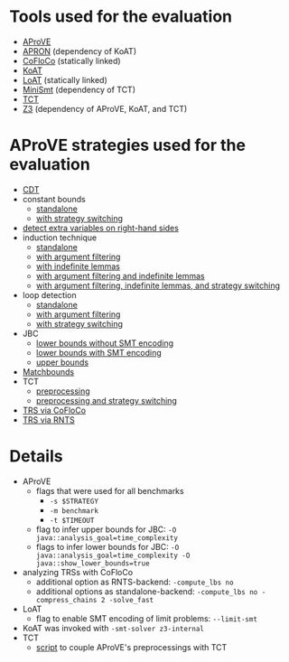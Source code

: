 # Tools used for the evaluation 
* [AProVE](https://ffrohn.github.io/thesis-evaluation/aprove.jar)
* [APRON](https://ffrohn.github.io/thesis-evaluation/apron.zip) (dependency of KoAT)
* [CoFloCo](https://ffrohn.github.io/thesis-evaluation/cofloco) (statically linked)
* [KoAT](https://ffrohn.github.io/thesis-evaluation/koat.native)
* [LoAT](https://ffrohn.github.io/thesis-evaluation/loat-static) (statically linked)
* [MiniSmt](https://ffrohn.github.io/thesis-evaluation/minismt) (dependency of TCT)
* [TCT](https://ffrohn.github.io/thesis-evaluation/tct-trs)
* [Z3](https://ffrohn.github.io/thesis-evaluation/z3.zip) (dependency of AProVE, KoAT, and TCT)

# AProVE strategies used for the evaluation
* [CDT](https://ffrohn.github.io/thesis-evaluation/cdt.strategy)
* constant bounds
  * [standalone](https://ffrohn.github.io/thesis-evaluation/constant.strategy)
  * [with strategy switching](https://ffrohn.github.io/thesis-evaluation/constant-switch.strategy)
* [detect extra variables on right-hand sides](https://ffrohn.github.io/thesis-evaluation/extra-vars.strategy)
* induction technique
  * [standalone](https://ffrohn.github.io/thesis-evaluation/induction-bare.strategy)
  * [with argument filtering](https://ffrohn.github.io/thesis-evaluation/induction-filter.strategy)
  * [with indefinite lemmas](https://ffrohn.github.io/thesis-evaluation/induction-indefinite.strategy)
  * [with argument filtering and indefinite lemmas](https://ffrohn.github.io/thesis-evaluation/induction.strategy)
  * [with argument filtering, indefinite lemmas, and strategy switching](https://ffrohn.github.io/thesis-evaluation/induction-switch.strategy)
* loop detection
  * [standalone](https://ffrohn.github.io/thesis-evaluation/loops.strategy)
  * [with argument filtering](https://ffrohn.github.io/thesis-evaluation/loops-filter.strategy)
  * [with strategy switching](https://ffrohn.github.io/thesis-evaluation/loops-switch.strategy) 
* JBC
  * [lower bounds without SMT encoding](https://ffrohn.github.io/thesis-evaluation/jbc.strategy)
  * [lower bounds with SMT encoding](https://ffrohn.github.io/thesis-evaluation/jbc-smt.strategy)
  * [upper bounds](https://ffrohn.github.io/thesis-evaluation/jbc-upper.strategy)
* [Matchbounds](https://ffrohn.github.io/thesis-evaluation/matchbounds.strategy)
* TCT
  * [preprocessing](https://ffrohn.github.io/thesis-evaluation/tct.strategy)
  * [preprocessing and strategy switching](https://ffrohn.github.io/thesis-evaluation/aprove-tct.strategy)
* [TRS via CoFloCo](https://ffrohn.github.io/thesis-evaluation/cofloco.strategy)
* [TRS via RNTS](https://ffrohn.github.io/thesis-evaluation/rnts.strategy)

# Details
* AProVE
  * flags that were used for all benchmarks
    * `-s $STRATEGY`
    * `-m benchmark`
    * `-t $TIMEOUT`
  * flag to infer upper bounds for JBC: `-O java::analysis_goal=time_complexity`
  * flags to infer lower bounds for JBC: `-O java::analysis_goal=time_complexity -O java::show_lower_bounds=true`
* analyzing TRSs with CoFloCo
  * additional option as RNTS-backend: `-compute_lbs no`
  * additional options as standalone-backend: `-compute_lbs no -compress_chains 2 -solve_fast`
* LoAT
  * flag to enable SMT encoding of limit problems: `--limit-smt`
* KoAT was invoked with `-smt-solver z3-internal`
* TCT
  * [script](https://ffrohn.github.io/thesis-evaluation/aprove-tct.sh) to couple AProVE's preprocessings with TCT
